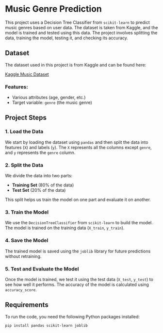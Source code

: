 # Music Genre Prediction

This project uses a Decision Tree Classifier from `scikit-learn` to predict music genres based on user data. The dataset is taken from Kaggle, and the model is trained and tested using this data. The project involves splitting the data, training the model, testing it, and checking its accuracy.

## Dataset

The dataset used in this project is from Kaggle and can be found here:

[Kaggle Music Dataset](https://www.kaggle.com/c/your-dataset-link)

### Features:
- Various attributes (age, gender, etc.)
- Target variable: `genre` (the music genre)

## Project Steps

### 1. Load the Data
We start by loading the dataset using `pandas` and then split the data into features (`X`) and labels (`y`). The `X` represents all the columns except `genre`, and `y` represents the `genre` column.

### 2. Split the Data
We divide the data into two parts: 
- **Training Set** (80% of the data)  
- **Test Set** (20% of the data)

This split helps us train the model on one part and evaluate it on another.

### 3. Train the Model
We use the `DecisionTreeClassifier` from `scikit-learn` to build the model. The model is trained on the training data (`X_train`, `y_train`).

### 4. Save the Model
The trained model is saved using the `joblib` library for future predictions without retraining.

### 5. Test and Evaluate the Model
Once the model is trained, we test it using the test data (`X_test`, `y_test`) to see how well it performs. The accuracy of the model is calculated using `accuracy_score`.

## Requirements

To run the code, you need the following Python packages installed:

```bash
pip install pandas scikit-learn joblib
